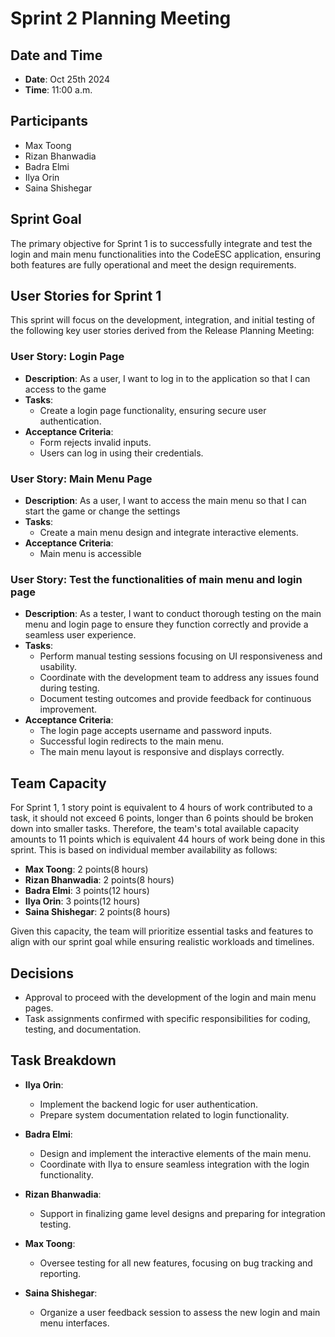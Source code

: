 # Sprint 2 Planning Meeting

## Date and Time
- **Date**: Oct 25th 2024
- **Time**: 11:00 a.m.

## Participants
- Max Toong
- Rizan Bhanwadia
- Badra Elmi
- Ilya Orin
- Saina Shishegar

## Sprint Goal
The primary objective for Sprint 1 is to successfully integrate and test the login and main menu functionalities into the CodeESC application, ensuring both features are fully operational and meet the design requirements.

## User Stories for Sprint 1
This sprint will focus on the development, integration, and initial testing of the following key user stories derived from the Release Planning Meeting:

### User Story: Login Page
- **Description**: As a user, I want to log in to the application so that I can access to the game
- **Tasks**:
  - Create a login page functionality, ensuring secure user authentication.
- **Acceptance Criteria**:
  - Form rejects invalid inputs.
  - Users can log in using their credentials.
  

### User Story: Main Menu Page
- **Description**: As a user, I want to access the main menu so that I can start the game or change the settings
- **Tasks**:
  - Create a main menu design and integrate interactive elements.
- **Acceptance Criteria**:
  - Main menu is accessible

### User Story: Test the functionalities of main menu and login page
- **Description**: As a tester, I want to conduct thorough testing on the main menu and login page to ensure they function correctly and provide a seamless user experience.
- **Tasks**:
  - Perform manual testing sessions focusing on UI responsiveness and usability.
  - Coordinate with the development team to address any issues found during testing.
  - Document testing outcomes and provide feedback for continuous improvement.
- **Acceptance Criteria**:
  - The login page accepts username and password inputs.
  - Successful login redirects to the main menu.
  - The main menu layout is responsive and displays correctly.

## Team Capacity
For Sprint 1, 1 story point is equivalent to 4 hours of work contributed to a task, it should not exceed 6 points, longer than 6 points should be broken down into smaller tasks. Therefore, the team's total available capacity amounts to 11 points which is equivalent 44 hours of work being done in this sprint. This is based on individual member availability as follows:

- **Max Toong**: 2 points(8 hours) 
- **Rizan Bhanwadia**: 2 points(8 hours) 
- **Badra Elmi**: 3 points(12 hours)
- **Ilya Orin**: 3 points(12 hours)
- **Saina Shishegar**: 2 points(8 hours)

Given this capacity, the team will prioritize essential tasks and features to align with our sprint goal while ensuring realistic workloads and timelines.

## Decisions
- Approval to proceed with the development of the login and main menu pages.
- Task assignments confirmed with specific responsibilities for coding, testing, and documentation.

## Task Breakdown
- **Ilya Orin**:
  - Implement the backend logic for user authentication.
  - Prepare system documentation related to login functionality.

- **Badra Elmi**:
  - Design and implement the interactive elements of the main menu.
  - Coordinate with Ilya to ensure seamless integration with the login functionality.

- **Rizan Bhanwadia**:
  - Support in finalizing game level designs and preparing for integration testing.

- **Max Toong**:
  - Oversee testing for all new features, focusing on bug tracking and reporting.

- **Saina Shishegar**:
  - Organize a user feedback session to assess the new login and main menu interfaces.
